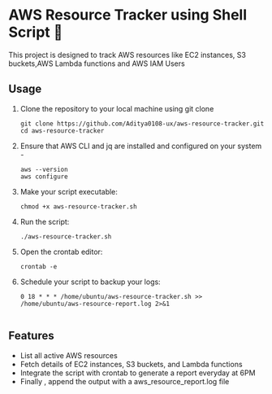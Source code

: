 # AWS Resource Tracker using Shell Script 🚀

This project is designed to track AWS resources like EC2 instances, S3 buckets,AWS Lambda functions and AWS IAM Users

## Usage 

1. Clone the repository to your local machine using git clone
      ```
      git clone https://github.com/Aditya0108-ux/aws-resource-tracker.git
      cd aws-resource-tracker
   
3. Ensure that AWS CLI and jq are installed and configured on your system - 
     ```
     aws --version
     aws configure
4. Make your script executable:
     ```
     chmod +x aws-resource-tracker.sh
5. Run the script:
     ```
     ./aws-resource-tracker.sh
6. Open the crontab editor:
     ```
     crontab -e
7. Schedule your script to backup your logs:
     ```
     0 18 * * * /home/ubuntu/aws-resource-tracker.sh >> /home/ubuntu/aws-resource-report.log 2>&1
    
   
## Features
- List all active AWS resources
- Fetch details of EC2 instances, S3 buckets, and Lambda functions
- Integrate the script with crontab to generate a report everyday at 6PM
- Finally , append the output with a aws_resource_report.log file

  

